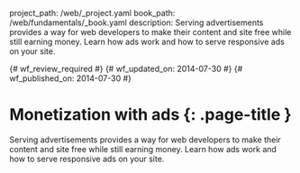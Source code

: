 project_path: /web/_project.yaml
book_path: /web/fundamentals/_book.yaml
description: Serving advertisements provides a way for web developers to make their content and site free while still earning money. Learn how ads work and how to serve responsive ads on your site.

{# wf_review_required #}
{# wf_updated_on: 2014-07-30 #}
{# wf_published_on: 2014-07-30 #}

# Monetization with ads {: .page-title }

Serving advertisements provides a way for web developers to make their content and site free while still earning money. Learn how ads work and how to serve responsive ads on your site.
